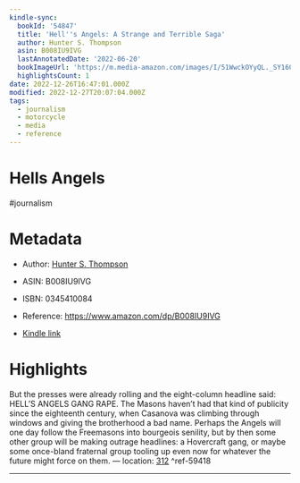 ```yaml
---
kindle-sync:
  bookId: '54847'
  title: 'Hell''s Angels: A Strange and Terrible Saga'
  author: Hunter S. Thompson
  asin: B008IU9IVG
  lastAnnotatedDate: '2022-06-20'
  bookImageUrl: 'https://m.media-amazon.com/images/I/51WwckOYyQL._SY160.jpg'
  highlightsCount: 1
date: 2022-12-26T16:47:01.000Z
modified: 2022-12-27T20:07:04.000Z
tags:
  - journalism
  - motorcycle
  - media
  - reference
---
```

# Hells Angels

#journalism 

# Metadata

* Author: [Hunter S. Thompson](https://www.amazon.com/Hunter-S-Thompson/e/B000AQ4U5U/ref=dp_byline_cont_ebooks_1)

* ASIN: B008IU9IVG

* ISBN: 0345410084

* Reference: <https://www.amazon.com/dp/B008IU9IVG>

* [Kindle link](kindle://book?action=open&asin=B008IU9IVG)

# Highlights

But the presses were already rolling and the eight-column headline said: HELL’S ANGELS GANG RAPE. The Masons haven’t had that kind of publicity since the eighteenth century, when Casanova was climbing through windows and giving the brotherhood a bad name. Perhaps the Angels will one day follow the Freemasons into bourgeois senility, but by then some other group will be making outrage headlines: a Hovercraft gang, or maybe some once-bland fraternal group tooling up even now for whatever the future might force on them. — location: [312](kindle://book?action=open&asin=B008IU9IVG&location=312) ^ref-59418

---
